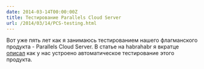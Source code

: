 ```yaml
---
date: 2014-03-14T00:00:00Z
title: Тестирование Parallels Cloud Server
url: /2014/03/14/PCS-testing.html
---
```


Вот уже пять лет как я занимаюсь тестированием нашего флагманского продукта -
Parallels Cloud Server. В статье на habrahabr я вкратце [описал](http://habrahabr.ru/post/204292/)
как у нас устроено автоматическое тестирование этого продукта.

